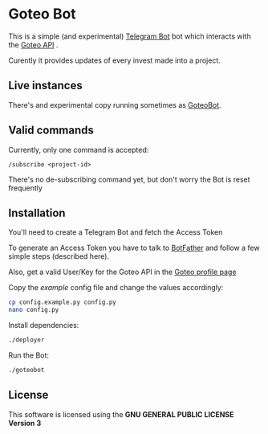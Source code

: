 # Goteo Bot

This is a simple (and experimental) [Telegram Bot](https://core.telegram.org/bots) bot which interacts with the [Goteo API](https://api.goteo.org) .

Curently it provides updates of every invest made into a project.

## Live instances

There's and experimental copy running sometimes as [GoteoBot](https://telegram.me/goteobot). 

## Valid commands

Currently, only one command is accepted:

```
/subscribe <project-id>
```

There's no de-subscribing command yet, but don't worry the Bot is reset frequently

## Installation

You'll need to create a Telegram Bot and fetch the Access Token

To generate an Access Token you have to talk to [BotFather](https://telegram.me/botfather) and follow a few simple steps (described here).

Also, get a valid User/Key for the Goteo API in the [Goteo profile page](https://goteo.org/dashboard/activity/apikey)

Copy the *example* config file and change the values accordingly:

```bash
cp config.example.py config.py
nano config.py
```

Install dependencies:

```bash
./deployer
```

Run the Bot:

```bash
./goteobot
```

## License

This software is licensed using the **GNU GENERAL PUBLIC LICENSE Version 3**